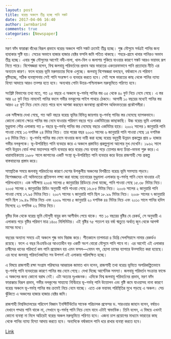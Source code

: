 ```yaml
---
layout: post
title: বরেন্দ্র অঞ্চলে তীব্র হচ্ছে পানি সঙ্কট
date: 2017-04-06 16:40
author: iwrmbarind
comments: true
categories: [Newspaper]
---
```

মরণ ফাঁদ ফারাক্কা বাঁধের বিরূপ প্রভাবে বরেন্দ্র অঞ্চলে পানি সঙ্কট ক্রমেই তীব্র হচ্ছে। শুষ্ক মৌসুমে সর্বত্রই পানির জন্য হাহাকার সৃষ্টি হয়। সেচের অভাবে হাজার হাজার হেক্টর ফসলি জমি পতিত থাকছে। শহরে-গ্রামে খাবার পানিরও অভাব তীব্র হচ্ছে।
এবার শুষ্ক মৌসুমের আগেই নদী-নালা, খাল-বিল ও জলাশয় শুকিয়ে যাওয়ার কারণে সঙ্কট আরও ভয়াবহ রূপ নিতে পারে। বিশেষজ্ঞরা বলেন, বিশ্ব জলবায়ু পরিবর্তনের প্রভাব আর ভারতের একতরফাভাবে পানি প্রত্যাহার নীতি এর অন্যতম কারণ। ফলে বরেন্দ্র ভূমি মরুময়তার দিকে এগুচ্ছে। জলবায়ু বিশেষজ্ঞরা বলছেন, বর্ষাকালে যে পরিমাণ বৃষ্টি<span id="more-38324"></span>হচ্ছে, সঠিক ব্যবস্থাপনায় সেই পানি সংরক্ষণ ও ব্যবহার করতে হবে। সেই সঙ্গে ভারতের কাছ থেকে পানির ন্যায্য হিস্যা আদায়ে আরও তত্পর হতে হবে। অন্যথায় গোটা উত্তর-পশ্চিমাঞ্চল মরুভূমিতে পরিণত হবে।

সংশ্লিষ্ট বিভাগের তথ্য মতে, গত ২৫ বছরে এ অঞ্চলে ভূ-গর্ভস্থ পানির স্তর ৩৫ থেকে ৪০ ফুট নিচে নেমে গেছে। এ স্তর আর ২৫ ফুট নিচে নামলেই পানির বদলে গভীর নলকূপের পাইপ পাথরে ঠেকবে। আগামী ১০ বছরের মধ্যেই পানির স্তর আরও ২৫ ফুট নিচে নেমে যেতে পারে বলে আশঙ্কা করছেন জনস্বাস্থ্য প্রকৌশল অধিদফতরের প্রকৌশলীরা।

এক সমীক্ষায় দেখা গেছে, গত আট বছরে বরেন্দ্র ভূমির বিভিন্ন জায়গায় ভূ-গর্ভস্থ পানির স্তর নেমেছে ব্যাপকভাবে। কোনো কোনো ক্ষেত্রে পানির স্তর নেমে যাওয়ার পরিমাণ বছরে গড়ে একমিটারের কাছাকাছি। উচ্চ বরেন্দ্র ভূমি এলাকার মুণ্ডুমালা পৌর এলাকায় গত ৮ বছরে ভূ-গর্ভস্থ পানির স্তর নেমেছে বছরে একমিটার হারে। ২০০২ সালের ১ জানুয়ারি পানি পাওয়া গেছে ১৩ দশমিক ২৪ মিটার নিচে। তার পরের বছর ২০০৩ সালের ৬ জানুয়ারি পানি পাওয়া গেছে ১৪ দশমিক ৮৪ মিটার নিচে। ভূ-গর্ভস্থ পানির স্তর নেমে যাওয়ার জন্য দায়ী করা হচ্ছে বরেন্দ্র বহুমূখী উন্নয়ন প্রকল্পের প্রায় ৮ হাজার গভীর নলকূপকে। ভূ-উপরিস্থিত পানি ব্যবহার করে এ অঞ্চলে প্রস্তাবিত প্রকল্পগুলো আলোর মুখ দেখেনি। ১৯৬২ সালে পানি উন্নয়ন বোর্ড পদ্মা মহানন্দার পানি ব্যবহার করে বরেন্দ্র সেচ ব্যবস্থা গড়ে তোলার জন্য চিন্তা-ভাবনা শুরু করে।এ ধারাবাহিকতায় ১৯৮৮ সালে জাপানের একটি সংস্থা ভূ-উপরিস্থিত পানি ব্যবহার করে উত্তর রাজশাহী সেচ প্রকল্প বাস্তবায়নের প্রস্তাব করে।

সাম্প্রতিক সময়ে জলবায়ু পরিবর্তনের কারণে দেশের উপকূলীয় অঞ্চলের বিপরীতে বরেন্দ্র ভূমি সমস্যায় পড়বে। বিশেষজ্ঞদের এই অভিমতের প্রতিফলন লক্ষ্য করা যাচ্ছে তানোরের মুণ্ডুমালা এলাকার ভূ-গর্ভস্থ পানি নেমে যাওয়ার এই পরিসংখ্যানে। এক সমীক্ষায় ২০০৪ সালের ৫ জানুয়ারির রিডিংয়ে দেখা যাচ্ছে, পানি পাওয়া গেছে ১৫.৩৮ মিটার নিচে। ২০০৫ সালের ২ জানুয়ারির রিডিং অনুযায়ী পানি পাওয়া গেছে ১৬.৮৫ মিটার নিচে। ২০০৬ সালের ২ জানুয়ারি পানি পাওয়া গেছে ১৭.৯৫ মিটার নিচে। ২০০৭ সালের ৭ জানুয়ারি পানি ছিল ১৮.৯৯ মিটার নিচে। ২০০৮ সালের ৭ জানুয়ারি পানি ছিল ১৯.৪৯ মিটার নিচে এবং ২০০৯ সালের ৫ জানুয়ারি ২০ দশমিক ৪৪ মিটার নিচে এবং ২০১০ সালে পানির হদিস মিলেছে ২১ দশমিক ২২ মিটার নিচে।

বৃষ্টির দিক থেকে বরেন্দ্র ভূমি মৌসুমী বায়ুর কম আশীর্বাদ পেয়ে থাকে। গত ১০ বছরের বৃষ্টির যে রেকর্ড, সে অনুযায়ী এ এলাকায় গড়ে বৃষ্টির পরিমাণ মাত্র ১৪০০ মিলিমিটার। এই বৃষ্টির ৭৫ শতাংশ হয় বর্ষা ঋতুতে অর্থাত্ জুন থেকে আগস্ট মাসের মধ্যে।

বছরের অন্যান্য সময়ে এই অঞ্চলে শুষ্ক ভাব বিরাজ করে। শীতকালে তাপমাত্রা ৪ ডিগ্রি সেলসিয়াসে নামার রেকর্ডও রয়েছে। ফলে এ বছর বিএমডিএর আওতাধীন বড় একটি অংশ বোরো মৌসুমে পানি পাবে না। এর আগেই এই এলাকার চাষীদের ধানের পরিবর্তে কম পানি প্রয়োজন হয় এমন ফসল—যেমন গম, ছোলা চাষের ব্যাপারে উত্সাহিত করা হয়েছে। এর মধ্যে জলবায়ু পরিবর্তনজনিত সব উপসর্গ এই এলাকায় পরিলক্ষিত হচ্ছে।

এ বিষয়ে রাজশাহী রক্ষা সংগ্রাম পরিষদের আহ্বায়ক জামাত খান বলেন, রাজশাহী তথা বরেন্দ্র ভূমিতে অপরিকল্পিতভাবে ভূ-গর্ভস্থ পানি ব্যবহারের কারণে পানির স্তর নেমে গেছে। দেখা দিচ্ছে আর্সেনিক সমস্যা। জলবায়ু পরিবর্তন সংক্রান্ত ফান্ডে এ অঞ্চলের জন্য কোনো বরাদ্দ নেই। এটা অত্যন্ত দুঃখজনক। এদিকে বিশ্ব জলবায়ু পরিবর্তনের প্রভাব, মরণ ফাঁদ ফারাক্কার বিরূপ প্রভাব, গভীর নলকূপের সাহায্যে নির্বিচারে ভূ-গর্ভস্থ পানি উত্তোলন এবং বৃষ্টি কমে যাওয়াসহ নানা কারণে বরেন্দ্র অঞ্চলে ভূ-গর্ভস্থ পানির স্তর ক্রমেই নিচে নেমে যাচ্ছে। এতে এক ভয়াবহ পরিস্থিতির মুখে পড়ছে এ অঞ্চল। সেচ ঝুঁকিতে এ অঞ্চলের হাজার হাজার হেক্টর জমি।

রাজশাহী বিশ্ববিদ্যালয়ের পরিবেশ বিজ্ঞান ইনস্টিটিউটের সাবেক পরিচালক প্রফেসর ড. সারওয়ার জাহান বলেন, বর্ষায়ও যেখানে পদ্মায় পানি থাকে না, সেখানে ভূ-গর্ভস্থ পানি নিচে নেমে যাবে এটাই স্বাভাবিক। তিনি বলেন, এ বিষয়ে এখনই কোনো ব্যবস্থা না নিলে অচিরেই বরেন্দ্র অঞ্চল মরুভূমিতে পরিণত হবে। এজন্য চাপ প্রয়োগের মাধ্যমে ভারতের কাছ থেকে পানির ন্যায্য হিস্যা আদায় করতে হবে। অন্যদিকে বর্ষাকালে পানি ধরে রাখার ব্যবস্থা করতে হবে।

<a href="http://www.bdtodaynews.com/%E0%A6%AC%E0%A6%B0%E0%A7%87%E0%A6%A8%E0%A7%8D%E0%A6%A6%E0%A7%8D%E0%A6%B0-%E0%A6%85%E0%A6%9E%E0%A7%8D%E0%A6%9A%E0%A6%B2%E0%A7%87-%E0%A6%A4%E0%A7%80%E0%A6%AC%E0%A7%8D%E0%A6%B0-%E0%A6%B9%E0%A6%9A/" target="_blank">Link</a>
